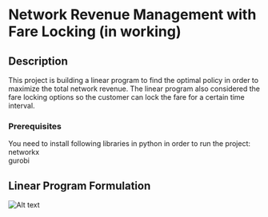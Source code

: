# Network Revenue Management with Fare Locking (in working)

## Description

This project is building a linear program to find the optimal policy in order to maximize the total network revenue. 
The linear program also considered the fare locking options so the customer can lock the fare for a certain time interval. 


### Prerequisites

You need to install following libraries in python in order to run the project: <br />
networkx <br />
gurobi <br />

## Linear Program Formulation 

![Alt text]()



